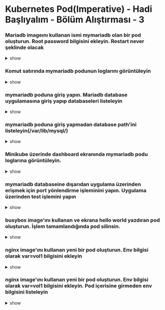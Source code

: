# Kubernetes Pod(Imperative) - Hadi Başlıyalım - Bölüm Alıştırması - 3

### Mariadb imageını kullanan ismi mymariadb olan bir pod oluşturun. Root password bilgisini ekleyin. Restart never şeklinde olacak

<details><summary>show</summary>
<p>

```bash
kubectl run mariadb --image=mariadb --restart=Never --env=MYSQL_ROOT_PASSWORD='Passw0rd!'
```

</p>
</details>

### Komut satırında mymariadb podunun loglarını görüntüleyin

<details><summary>show</summary>
<p>

```bash
kubectl logs mymariadb 
```

</p>
</details>

### mymariadb poduna giriş yapın. Mariadb database uygulamasına giriş yapıp databaseleri listeleyin

<details><summary>show</summary>
<p>

```bash
kubectl exec -it mymariadb -- mariadb -uroot -p
show databases;
```

</p>
</details>

### mymariadb poduna giriş yapmadan database path'ini listeleyin(/var/lib/mysql/)

<details><summary>show</summary>
<p>

```bash
kubectl exec mymariadb -- ls /var/lib/mysql/
```

</p>
</details>

### Minikube üzerinde dashboard ekranında mymariadb podu loglarına görüntüleyin.

<details><summary>show</summary>
<p>

```bash
minikube dashboard
#Sol bölümden pod sekmesine girip mymariadb erişin ve log sekmesini açın
```

</p>
</details>

### mymariadb databaseine dışarıdan uygulama üzerinden erişmek için port yönlendirme işleminini yapın. Uygulama üzerinden test işlemini yapın

<details><summary>show</summary>
<p>

```bash
kubectl port-forward mymariadb 8080:80
```

</p>
</details>


### busybox image'ını kullanan ve ekrana hello world yazdıran pod oluşturun. İşlem tamamlandığında pod silinsin.

<details><summary>show</summary>
<p>

```bash
kubectl run busybox --image=busybox -it --rm --restart=Never -- /bin/sh -c 'echo hello world'
```

</p>
</details>


### nginx image'ını kullanan yeni bir pod oluşturun. Env bilgisi olarak var=vol1 bilgisini ekleyin

<details><summary>show</summary>
<p>

```bash
kubectl run nginx --image=nginx --restart=Never --env=var1=val1
```

</p>
</details>

### nginx image'ını kullanan yeni bir pod oluşturun. Env bilgisi olarak var=vol1 bilgisini ekleyin. Pod içerisine girmeden env bilgisini listeleyin

<details><summary>show</summary>
<p>

```bash
kubectl run nginx --image=nginx --restart=Never --env=var1=val1
kubectl exec -it nginx -- env
```

</p>
</details>
